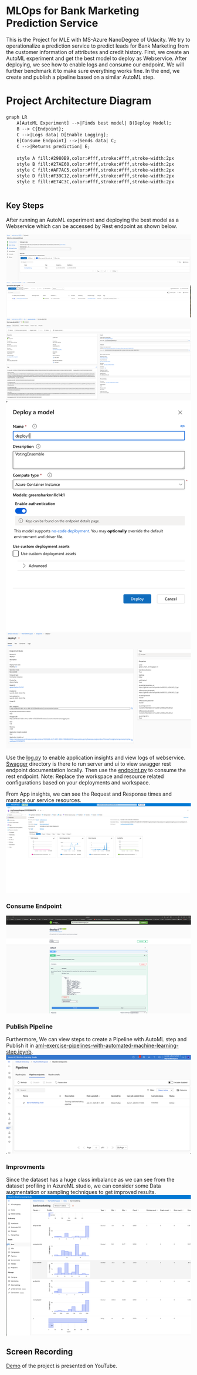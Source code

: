 # MLOps for Bank Marketing Prediction Service
This is the Project for MLE with MS-Azure NanoDegree of Udacity.
We try to operationalize a prediction service to predict leads for Bank Marketing from the customer information of attributes and credit history. First, we create an AutoML experiment and get the best model to deploy as Webservice. After deploying, we see how to enable logs and consume our endpoint. We will further benchmark it to make sure everything works fine. In the end, we create and publish a pipeline based on a similar AutoML step.

# Project Architecture Diagram
```mermaid
graph LR
    A[AutoML Experiment] -->|Finds best model| B(Deploy Model);
    B --> C{Endpoint};
    C -->|Logs data| D[Enable Logging];
    E[Consume Endpoint] -->|Sends data| C;
    C -->|Returns prediction| E;

    style A fill:#2980B9,color:#fff,stroke:#fff,stroke-width:2px
    style B fill:#27AE60,color:#fff,stroke:#fff,stroke-width:2px
    style C fill:#AF7AC5,color:#fff,stroke:#fff,stroke-width:2px
    style D fill:#F39C12,color:#fff,stroke:#fff,stroke-width:2px
    style E fill:#E74C3C,color:#fff,stroke:#fff,stroke-width:2px
    
```
## Key Steps
After running an AutoML experiment and deploying the best model as a Webservice which can be accessed by Rest endpoint as shown below.

![AutoML exp](screenshots/1-RegisteredDatasets.png)
![AutoML exp completed](screenshots/2-CompletedExp.png)
![BestModel](screenshots/3-BestModel-1.png)
![DeployCOnfig](screenshots/4-DeployConfig.png)
![Deplyed](screenshots/6-AppinsightsenablesPersonalaccount.png)

Use the [log.py](Exercise_starter_files/log.py) to enable application insights and view logs of webservice. 
[Swagger](Exercise_starter_files/Swagger) directory is there to run server and ui to view swagger rest endpoint documentation locally. Then use the [endpoint.py](Exercise_starter_files/endpoint.py) to consume the rest endpoint.
Note: Replace the workspace and resource related configurations based on your deployments and workspace.


From App insights, we can see the Request and Response times and manage our service resources.
![AppInsights](screenshots/7-Appinsights.png)

### Consume Endpoint
![Resy Endpoint](screenshots/8-swaggerUI.png)
### Publish Pipeline
Furthermore, We can view steps to create a Pipeline with AutoML step and Publish it in [aml-exercise-pipelines-with-automated-machine-learning-step.ipynb](Exercise_starter_files/aml-exercise-pipelines-with-automated-machine-learning-step.ipynb).
![Pipeline](screenshots/10-PipelineEndpointActiv.png)

### Improvments
Since the dataset has a huge class imbalance as we can see from the dataset profiling in AzureML studio, we can consider some Data augmentation or sampling techniques to get improved results.
![Data Profile](screenshots/Dataprofile.png)

## Screen Recording
[Demo](https://www.youtube.com/watch?v=kJx96wzHCaU) of the project is presented on YouTube.
